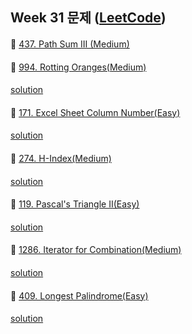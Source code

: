 ## Week 31 문제 ([LeetCode](https://leetcode.com/explore/challenge/card/august-leetcoding-challenge/550/week-2-august-8th-august-14th/))

####
👀 [437. Path Sum III (Medium)](https://leetcode.com/problems/path-sum-iii/)

####
####
👀 [994. Rotting Oranges(Medium)](https://leetcode.com/problems/rotting-oranges/)
####
[solution](https://github.com/BBBOMi/Algorithms-New/blob/master/week67/Leet994.kt)
####

####
👀 [171. Excel Sheet Column Number(Easy)](https://leetcode.com/problems/excel-sheet-column-number/)
####
[solution](https://github.com/BBBOMi/Algorithms-New/blob/master/week67/Leet171.kt)
####

####
👀 [274. H-Index(Medium)](https://leetcode.com/problems/h-index/)
####
[solution](https://github.com/BBBOMi/Algorithms-New/blob/master/week67/Leet274.kt)
####

####
👀 [119. Pascal's Triangle II(Easy)](https://leetcode.com/problems/pascals-triangle-ii/)
####
[solution](https://github.com/BBBOMi/Algorithms-New/blob/master/week67/Leet119.kt)
####

####
👀 [1286. Iterator for Combination(Medium)](https://leetcode.com/problems/iterator-for-combination/)
####
[solution](https://github.com/BBBOMi/Algorithms-New/blob/master/week67/Leet1286.kt)
####

####
👀 [409. Longest Palindrome(Easy)](https://leetcode.com/problems/longest-palindrome/)
####
[solution](https://github.com/BBBOMi/Algorithms-New/blob/master/week67/Leet409.kt)
####


